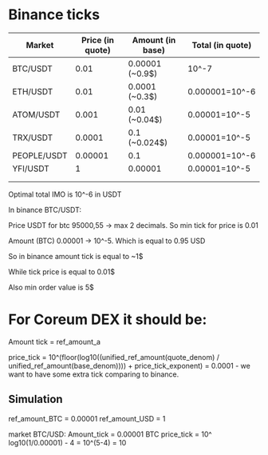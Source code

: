# Binance ticks


| Market      | Price (in quote) | Amount (in base)    | Total (in quote) |
| ----------- | ---------------- | ------------------- | ---------------- |
| BTC/USDT    | 0.01             | 0.00001   (~0.9$)   | 10^-7            |
| ETH/USDT    | 0.01             | 0.0001    (~0.3$)   | 0.000001=10^-6   |
| ATOM/USDT   | 0.001            | 0.01      (~0.04$)  | 0.00001=10^-5    |
| TRX/USDT    | 0.0001           | 0.1       (~0.024$) | 0.00001=10^-5    |
| PEOPLE/USDT | 0.00001          | 0.1                 | 0.000001=10^-6   |
| YFI/USDT    | 1                | 0.00001             | 0.00001=10^-5    |
|             |                  |                     |                  |
|             |                  |                     |                  |


Optimal total IMO is 10^-6 in USDT

In binance BTC/USDT:

Price USDT for btc 95000,55 -> max 2 decimals. So min tick for price is 0.01

Amount (BTC) 0.00001 -> 10^-5. Which is equal to 0.95 USD

So in binance amount tick is equal to ~1$

While tick price is equal to 0.01$

Also min order value is 5$


# For Coreum DEX it should be:

Amount tick = ref_amount_a

price_tick = 10^(floor(log10((unified_ref_amount(quote_denom) / unified_ref_amount(base_denom)))) + price_tick_exponent) = 0.0001 - we want to have some extra tick comparing to binance.

## Simulation

ref_amount_BTC = 0.00001
ref_amount_USD = 1

market BTC/USD:
Amount_tick = 0.00001 BTC
price_tick = 10^ log10(1/0.00001) - 4 = 10^(5-4) = 10